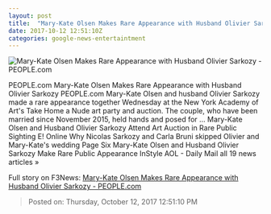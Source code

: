 ```yaml
---
layout: post
title:  "Mary-Kate Olsen Makes Rare Appearance with Husband Olivier Sarkozy - PEOPLE.com"
date: 2017-10-12 12:51:10Z
categories: google-news-entertaintment
---
```


![Mary-Kate Olsen Makes Rare Appearance with Husband Olivier Sarkozy - PEOPLE.com](http://peopledotcom.files.wordpress.com/2017/10/sarkozy-olsen-2000.jpg?crop=0px%2C37px%2C1333px%2C700px&resize=1200%2C630)

PEOPLE.com Mary-Kate Olsen Makes Rare Appearance with Husband Olivier Sarkozy PEOPLE.com Mary-Kate Olsen and husband Olivier Sarkozy made a rare appearance together Wednesday at the New York Academy of Art's Take Home a Nude art party and auction. The couple, who have been married since November 2015, held hands and posed for ... Mary-Kate Olsen and Husband Olivier Sarkozy Attend Art Auction in Rare Public Sighting E! Online Why Nicolas Sarkozy and Carla Bruni skipped Olivier and Mary-Kate's wedding Page Six Mary-Kate Olsen and Husband Olivier Sarkozy Make Rare Public Appearance InStyle AOL - Daily Mail all 19 news articles »


Full story on F3News: [Mary-Kate Olsen Makes Rare Appearance with Husband Olivier Sarkozy - PEOPLE.com](http://www.f3nws.com/n/WBZeAB)

> Posted on: Thursday, October 12, 2017 12:51:10 PM
